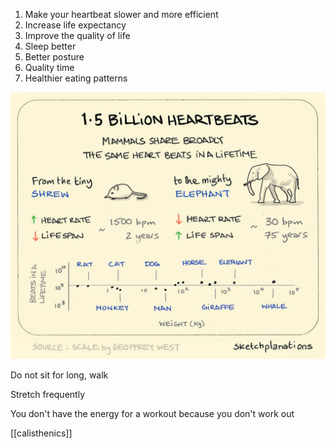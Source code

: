 ---
---


1. Make your heartbeat slower and more efficient
2. Increase life expectancy 
3. Improve the quality of life 
4. Sleep better 
5. Better posture 
6. Quality time 
7. Healthier eating patterns 

![](/assets/static/img/a-billion-heartbeats.jpeg)

Do not sit for long, walk 

Stretch frequently 

You don't have the energy for a workout because you don't work out

[[calisthenics]]